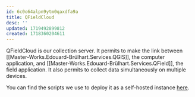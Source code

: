 ```yaml
---
id: 6c0o64alpn9ytm0qaxdfa9a
title: QFieldCloud
desc: ''
updated: 1719492899812
created: 1718360204611
---
```


QFieldCloud is our collection server. It permits to make the link between [[Master-Works.Edouard-Brülhart.Services.QGIS]], the computer application, and [[Master-Works.Edouard-Brülhart.Services.QField]], the field application. It also permits to collect data simultaneously on multiple devices.

You can find the scripts we use to deploy it as a self-hosted instance [here](https://github.com/opengisch/qfieldcloud).